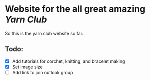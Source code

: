# Website for the all great amazing *Yarn Club*

So this is the yarn club website so far.


## Todo:

- [x] Add tutorials for corchet, knitting, and bracelet making
- [x] Set image size
- [ ] Add link to join outlook group
